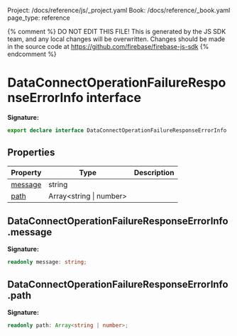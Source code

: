 Project: /docs/reference/js/_project.yaml
Book: /docs/reference/_book.yaml
page_type: reference

{% comment %}
DO NOT EDIT THIS FILE!
This is generated by the JS SDK team, and any local changes will be
overwritten. Changes should be made in the source code at
https://github.com/firebase/firebase-js-sdk
{% endcomment %}

# DataConnectOperationFailureResponseErrorInfo interface
<b>Signature:</b>

```typescript
export declare interface DataConnectOperationFailureResponseErrorInfo 
```

## Properties

|  Property | Type | Description |
|  --- | --- | --- |
|  [message](./data-connect.dataconnectoperationfailureresponseerrorinfo.md#dataconnectoperationfailureresponseerrorinfomessage) | string |  |
|  [path](./data-connect.dataconnectoperationfailureresponseerrorinfo.md#dataconnectoperationfailureresponseerrorinfopath) | Array&lt;string \| number&gt; |  |

## DataConnectOperationFailureResponseErrorInfo.message

<b>Signature:</b>

```typescript
readonly message: string;
```

## DataConnectOperationFailureResponseErrorInfo.path

<b>Signature:</b>

```typescript
readonly path: Array<string | number>;
```
